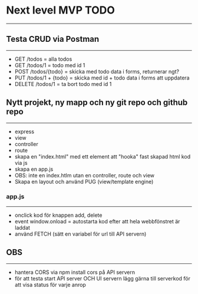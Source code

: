 # Next level MVP TODO
---------------------

## Testa CRUD via Postman
-------------------------------------
- GET /todos = alla todos
- GET /todos/1 = todo med id 1
- POST /todos/{todo} = skicka med todo data i forms, returnerar ngt?
- PUT /todos/1 + {todo} = skicka med id + todo data i forms att uppdatera
- DELETE /todos/1 = ta bort todo med id 1

## Nytt projekt, ny mapp och ny git repo och github repo
----------------------------------------------------------
- express
- view
- controller
- route
- skapa en "index.html" med ett element att "hooka" fast skapad html kod via js
- skapa en app.js
- OBS: inte en index.htlm utan en controller, route och view
- Skapa en layout och använd PUG (view/template engine)

### app.js
------
- onclick kod för knappen add, delete
- event window.onload = autostarta kod efter att hela webbfönstret är laddat
- använd FETCH (sätt en variabel för url till API servern)


## OBS
------------------------
- hantera CORS via npm install cors på API servern
- för att testa start API server OCH UI servern
lägg gärna till serverkod för att visa status för varje anrop
